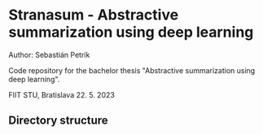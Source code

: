 # Stranasum - Abstractive summarization using deep learning

Author: Sebastián Petrík

Code repository for the bachelor thesis "Abstractive summarization using deep learning".

FIIT STU, Bratislava 22. 5. 2023

## Directory structure

```


```
